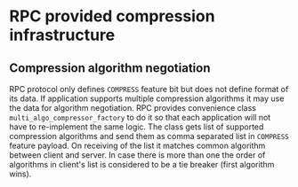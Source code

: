 # RPC provided compression infrastructure

## Compression algorithm negotiation

RPC protocol only defines `COMPRESS` feature bit but does not define format of its data.
If application supports multiple compression algorithms it may use the data for algorithm
negotiation. RPC provides convenience class `multi_algo_compressor_factory` to do it
so that each application will not have to re-implement the same logic. The class gets list
of supported compression algorithms and send them as comma separated list in `COMPRESS` feature
payload. On receiving of the list it matches common algorithm between client and server. In case
there is more than one the order of algorithms in client's list is considered to be a tie breaker
(first algorithm wins).